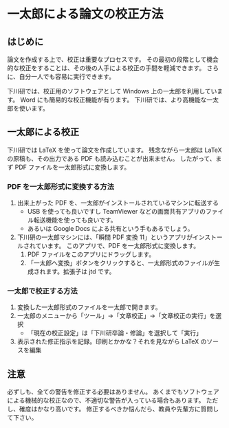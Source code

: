 # 一太郎による論文の校正方法

## はじめに

論文を作成する上で、校正は重要なプロセスです。
その最初の段階として機会的な校正をすることは、その後の人手による校正の手間を軽減できます。
さらに、自分一人でも容易に実行できます。

下川研では、校正用のソフトウェアとして Windows 上の一太郎を利用しています。
Word にも簡易的な校正機能が有ります。
下川研では、より高機能な一太郎を使います。

## 一太郎による校正

下川研では LaTeX を使って論文を作成しています。
残念ながら一太郎は LaTeX の原稿も、その出力である PDF も読み込むことが出来ません。
したがって、まず PDF ファイルを一太郎形式に変換します。

### PDF を一太郎形式に変換する方法

1. 出来上がった PDF を、一太郎がインストールされているマシンに転送する
   - USB を使っても良いですし TeamViewer などの画面共有アプリのファイル転送機能を使っても良いです。
   - あるいは Google Docs による共有という手もあるでしょう。
1. 下川研の一太郎マシンには、「瞬間 PDF 変換 11」というアプリがインストールされています。
このアプリで、PDF を一太郎形式に変換します。
    1. PDF ファイルをこのアプリにドラッグします。
    1. 「一太郎へ変換」ボタンをクリックすると、一太郎形式のファイルが生成されます。拡張子は jtd です。


### 一太郎で校正する方法

1. 変換した一太郎形式のファイルを一太郎で開きます。
1. 一太郎のメニューから「ツール」→「文章校正」→「文章校正の実行」を選択
   - 「現在の校正設定」は「下川研卒論・修論」を選択して「実行」
1. 表示された修正指示を記録。印刷とかかな？それを見ながら LaTeX のソースを編集

## 注意

必ずしも、全ての警告を修正する必要はありません。
あくまでもソフトウェアによる機械的な校正なので、不適切な警告が入っている場合もあります。
ただし、確度はかなり高いです。
修正するべきか悩んだら、教員や先輩方に質問して下さい。
